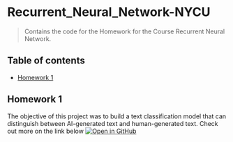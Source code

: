 # Recurrent_Neural_Network-NYCU
> Contains the code for the Homework for the Course Recurrent Neural Network.

## Table of contents
* [Homework 1](#Homework_1)


## Homework 1

The objective of this project was to build a text classification model that can distinguish between AI-generated text and human-generated text. 
Check out more on the link below 
[![Open in GitHub](https://img.shields.io/badge/Open%20in-GitHub-black?logo=github)](https://github.com/Lonelypheonix/Recurrent_Neural_Network-NYCU/tree/main/Homework-1)

